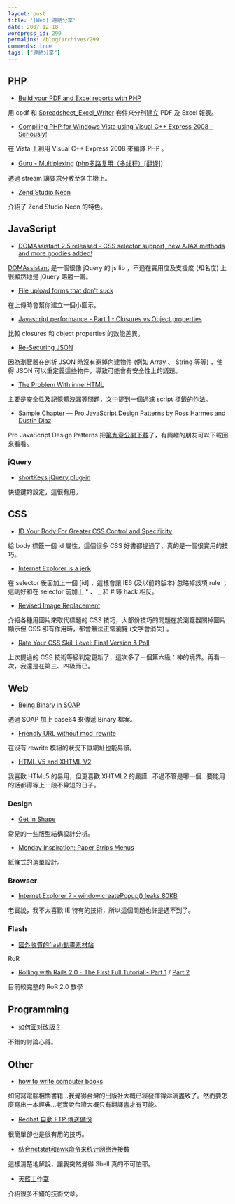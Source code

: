 ```yaml
---
layout: post
title: '[Web] 連結分享'
date: 2007-12-18
wordpress_id: 299
permalink: /blog/archives/299
comments: true
tags: ["連結分享"]
---
```


<!--more-->

## PHP

* [Build your PDF and Excel reports with PHP](http://www.regdeveloper.co.uk/2007/12/10/pdf_excel_reports_with_php/page2.html)

用 cpdf 和 [Spreadsheet_Excel_Writer](http://pear.php.net/package/Spreadsheet_Excel_Writer/) 套件來分別建立 PDF 及 Excel 報表。

* [Compiling PHP for Windows Vista using Visual C++ Express 2008 - Seriously!](http://blog.astrumfutura.com/archives/327-Compiling-PHP-for-Windows-Vista-using-Visual-C++-Express-2008-Seriously!.html)

在 Vista 上利用 Visual C++ Express 2008 來編譯 PHP 。

* [Guru - Multiplexing](http://netevil.org/blog/2005/may/guru-multiplexing) ([php多路复用（多线程）[翻译]](http://blog.iyi.cn/start/2006/11/php_8.html))

透過 stream 讓要求分散至各主機上。

* [Zend Studio Neon](http://www.santosj.name/php/zend-studio-neon/)

介紹了 Zend Studio Neon 的特色。  



## JavaScript

* [DOMAssistant 2.5 released - CSS selector support, new AJAX methods and more goodies added!](http://www.robertnyman.com/2007/12/17/domassistant-25-released-css-selector-support-new-ajax-methods-and-more-goodies-added/)

[DOMAssistant](http://www.robertnyman.com/domassistant/) 是一個很像 jQuery 的 js lib ，不過在實用度及支援度 (知名度) 上很顯然地是 jQuery 略勝一籌。

* [File upload forms that don't suck](http://www.topmost.se/personal/articles/file-upload-forms-that-don-t-suck.htm)

在上傳時會幫你建立一個小圖示。

* [Javascript performance - Part 1 - Closures vs Object properties](http://www.hrcerqueira.com/javascript-performance-part-1-closures-vs-object-properties/)

比較 closures 和 object properties 的效能差異。

* [Re-Securing JSON](http://ejohn.org/blog/re-securing-json/)

因為瀏覽器在剖析 JSON 時沒有避掉內建物件 (例如 Array 、 String 等等) ，使得 JSON 可以重定義這些物件，導致可能會有安全性上的議題。

* [The Problem With innerHTML](http://www.julienlecomte.net/blog/2007/12/38/)

主要是安全性及記憶體洩漏等問題，文中提到一個過濾 script 標籤的作法。

* [Sample Chapter — Pro JavaScript Design Patterns by Ross Harmes and Dustin Diaz](http://yuiblog.com/blog/2007/12/17/projsdesignpatterns/)

Pro JavaScript Design Patterns 把[第九章公開下載](http://yuiblog.com/assets/projsdesignpatterns-ch9.pdf)了，有興趣的朋友可以下載回來看看。 



### jQuery

* [shortKeys jQuery plug-in](http://rikrikrik.com/jquery/shortkeys/)

快捷鍵的設定，這很有用。



## CSS

* [ID Your Body For Greater CSS Control and Specificity](http://css-tricks.com/id-your-body-for-greater-css-control-and-specificity/)

給 body 標籤一個 id 屬性，這個很多 CSS 好書都提過了，真的是一個很實用的技巧。

* [Internet Explorer is a jerk](http://ancillaryfactory.com/blog/2007/11/21/internet-exporer-is-a-jerk-css-hacks/)

在 selector 後面加上一個 [id] ，這樣會讓 IE6 (及以前的版本) 忽略掉該項 rule ；這剛好和在 selector 前加上 * 、 _ 和 # 等 hack 相反。 

* [Revised Image Replacement](http://www.mezzoblue.com/tests/revised-image-replacement/)

介紹各種用圖片來取代標題的 CSS 技巧，大部份技巧的問題在於瀏覽器關掉圖片顯示但 CSS 卻有作用時，都會無法正常瀏覽 (文字會消失) 。

* [Rate Your CSS Skill Level: Final Version &amp; Poll](http://css-tricks.com/css-skill-level/) 

上次提過的 CSS 技術等級判定更新了，這次多了一個第六級：神的境界。再看一次，我還是在第三、四級而已。 



## Web

* [Being Binary in SOAP](http://blog.phpdeveloper.org/?p=88)

透過 SOAP 加上 base64 來傳遞 Binary 檔案。

* [Friendly URL without mod_rewrite](http://www.thyphp.com/friendly-url-without-mod_rewrite.html)

在沒有 rewrite 模組的狀況下讓網址也能易讀。

* [HTML V5 and XHTML V2](http://www.ibm.com/developerworks/web/library/x-html5xhtml2.html?S_TACT=105AGX08&amp;S_CMP=EDU)

我喜歡 HTML5 的易用，但更喜歡 XHTML2 的嚴謹...不過不管是哪一個...要能用的話都得等上一段不算短的日子。



### Design

* [Get In Shape](http://24ways.org/2007/get-in-shape)

常見的一些版型結構設計分析。

* [Monday Inspiration: Paper Strips Menus](http://www.smashingmagazine.com/2007/12/17/monday-inspiration-paper-strips-menus/)

紙條式的選單設計。



### Browser

* [Internet Explorer 7 - window.createPopup() leaks 80KB](http://ajaxwidgets.com/Blogs/thomas/internet_explorer_7___window_c.bb)

老實說，我不太喜歡 IE 特有的技術，所以這個問題也許是遇不到了。



### Flash

* [國外收費的flash動畫素材站](http://www.wowbox.com.tw/blog/article.asp?id=2365)


RoR

* [Rolling with Rails 2.0 - The First Full Tutorial - Part 1](http://www.akitaonrails.com/2007/12/12/rolling-with-rails-2-0-the-first-full-tutorial) / [Part 2](http://www.akitaonrails.com/2007/12/12/rolling-with-rails-2-0-the-first-full-tutorial-part-2)

目前較完整的 RoR 2.0 教學 



## Programming
* [如何面对改版？](http://www.junchenwu.com/2007/12/something_about_redesign.html)

不錯的討論心得。



## Other

* [how to write computer books](http://packtdavidb.tumblr.com/)

如何寫電腦相關書籍...我覺得台灣的出版社大概已經發揮得淋漓盡致了。然而要怎麼寫出一本經典...老實說台灣大概只有翻譯書才有可能。

* [Redhat 自動 FTP 傳送備份](http://www.real-blog.com/linux-bsd-notes/473)

很簡單卻也是很有用的技巧。

* [结合netstat和awk命令来统计网络连接数](http://hi.baidu.com/thinkinginlamp/blog/item/afbcab64b1ad81f3f6365453.html)

這樣清楚地解說，讓我突然覺得 Shell 真的不可怕耶。 

* [天藍工作室](http://itzone.hk/)

介紹很多不錯的技術文章。 


